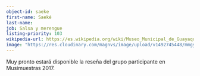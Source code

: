 ```yaml
---
object-id: saeke
first-name: Saeké
last-name:
job: Salsa y merengue
listing-priority: 103
wikipedia-url: https://es.wikipedia.org/wiki/Museo_Municipal_de_Guayaquil
image: "https://res.cloudinary.com/magnvs/image/upload/v1492745448/mmgye/gye_1.jpg"
---
```


Muy pronto estará disponible la reseña del grupo participante en Musimuestras 2017.
